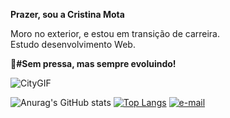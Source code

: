 <strong>Prazer, sou a Cristina Mota</strong>

<p>Moro no exterior, e estou em transição de carreira.<br>
Estudo desenvolvimento Web.

<strong>🎯#Sem pressa, mas sempre evoluindo!</strong></p>

<span>![CityGIF](https://user-images.githubusercontent.com/110698111/187954134-c0d03c2d-6fec-498e-9998-16b873d644e6.gif) </span>

<span>![Anurag's GitHub stats](https://github-readme-stats.vercel.app/api?username=cristina-mota&show_icons=true&theme=radical)
[![Top Langs](https://github-readme-stats.vercel.app/api/top-langs/?username=cristina-mota&layout=compact&theme=radical)](https://github.com/anuraghazra/github-readme-stats)</span>
[![e-mail](https://img.shields.io/badge/Gmail-D14836?style=for-the-badge&logo=gmail&logoColor=white)](gmail.com)















             




          
          

